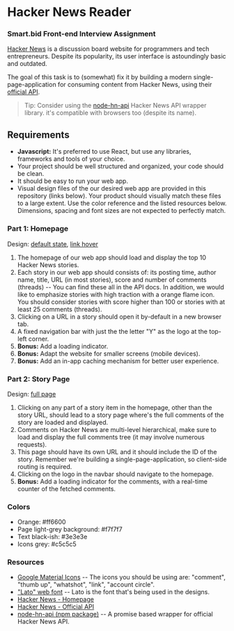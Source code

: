 # Hacker News Reader
### Smart.bid Front-end Interview Assignment

[Hacker News](https://news.ycombinator.com) is a discussion board website for programmers and tech entrepreneurs. Despite its popularity, its user interface is astoundingly basic and outdated.

The goal of this task is to (somewhat) fix it by building a modern single-page-application for consuming content from Hacker News, using their [official API](https://github.com/HackerNews/API).

> Tip: Consider using the
> [node-hn-api](https://github.com/arjunsajeev/node-hn-api) Hacker News
> API wrapper library. it's compatible with browsers too (despite its
> name).

## Requirements
- **Javascript:** It's preferred to use React, but use any libraries, frameworks and tools of your choice.
- Your project should be well structured and organized, your code should be clean.
- It should be easy to run your web app.
- Visual design files of the our desired web app are provided in this repository (links below). Your product should visually match these files to a large extent. Use the color reference and the listed resources below. Dimensions, spacing and font sizes are not expected to perfectly match.
 
### Part 1: Homepage
 Design: [default state](./1-index.png), [link hover](./1-homepage-link-hover.png)
 1. The homepage of our web app should load and display the top 10 Hacker News stories.
 2. Each story in our web app should consists of: its posting time, author name, title, URL (in most stories), score and number of comments (threads) -- You can find these all in the API docs. In addition, we would like to emphasize stories with high traction with a orange flame icon. You should consider stories with score higher than 100 or stories with at least 25 comments (threads). 
 3. Clicking on a URL in a story should open it by-default in a new browser tab.
 4. A fixed navigation bar with just the the letter "Y" as the logo at the top-left corner.
 5. **Bonus:** Add a loading indicator.
 6. **Bonus:** Adapt the website for smaller screens (mobile devices).
 7. **Bonus:** Add an in-app caching mechanism for better user experience.
 
### Part 2: Story Page
  Design: [full page](./2-story-page.png)
 1. Clicking on any part of a story item in the homepage, other than the story URL, should lead to a story page where's the full comments of the story are loaded and displayed.
 2. Comments on Hacker News are multi-level hierarchical, make sure to load and display the full comments tree (it may involve numerous requests).
 3. This page should have its own URL and it should include the ID of the story. Remember we're building a single-page-application, so client-side routing is required.
 4. Clicking on the logo in the navbar should navigate to the homepage. 
 5. **Bonus:** Add a loading indicator for the comments, with a real-time counter of the fetched comments.

### Colors
 - Orange: #ff6600
 - Page light-grey background: #f7f7f7
 - Text black-ish: #3e3e3e
 - Icons grey: #c5c5c5

### Resources
 - [Google Material Icons](http://google.github.io/material-design-icons/) -- The icons you should be using are: "comment", "thumb up", "whatshot", "link", "account circle".
- ["Lato" web font](https://fonts.google.com/selection?query=lato&selection.family=Lato:400,700) -- Lato is the font that's being used in the designs.
- [Hacker News - Homepage](https://news.ycombinator.com)
- [Hacker News - Official API](https://github.com/HackerNews/API)
- [node-hn-api (npm package)](https://github.com/arjunsajeev/node-hn-api) -- A promise based wrapper for official Hacker News API.
